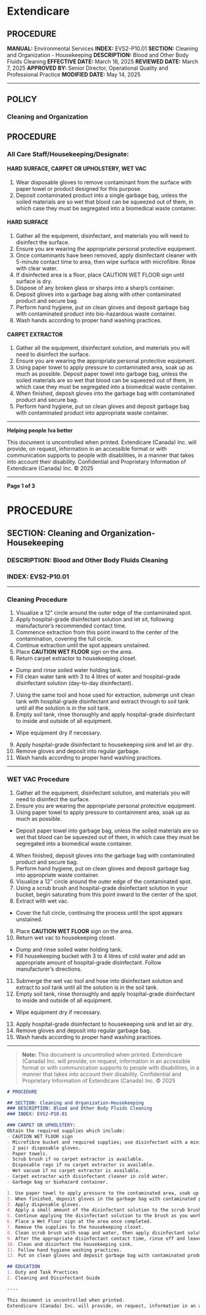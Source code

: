 # Extendicare

## PROCEDURE

**MANUAL:** Environmental Services
**INDEX:** EVS2-P10.01
**SECTION:** Cleaning and Organization - Housekeeping
**DESCRIPTION:** Blood and Other Body Fluids Cleaning
**EFFECTIVE DATE:** March 18, 2025
**REVIEWED DATE:** March 7, 2025
**APPROVED BY:** Senior Director, Operational Quality and Professional Practice
**MODIFIED DATE:** May 14, 2025

----

## POLICY

### Cleaning and Organization

## PROCEDURE

### All Care Staff/Housekeeping/Designate:

#### HARD SURFACE, CARPET OR UPHOLSTERY, WET VAC

1. Wear disposable gloves to remove contaminant from the surface with paper towel or product designed for this purpose.
2. Deposit contaminated product into a single garbage bag, unless the soiled materials are so wet that blood can be squeezed out of them, in which case they must be segregated into a biomedical waste container.

#### HARD SURFACE

1. Gather all the equipment, disinfectant, and materials you will need to disinfect the surface.
2. Ensure you are wearing the appropriate personal protective equipment.
3. Once contaminants have been removed, apply disinfectant cleaner with 5-minute contact time to area, then wipe surface with microfibre. Rinse with clear water.
4. If disinfected area is a floor, place CAUTION WET FLOOR sign until surface is dry.
5. Dispose of any broken glass or sharps into a sharp’s container.
6. Deposit gloves into a garbage bag along with other contaminated product and secure bag.
7. Perform hand hygiene, put on clean gloves and deposit garbage bag with contaminated product into bio-hazardous waste container.
8. Wash hands according to proper hand washing practices.

#### CARPET EXTRACTOR

1. Gather all the equipment, disinfectant solution, and materials you will need to disinfect the surface.
2. Ensure you are wearing the appropriate personal protective equipment.
3. Using paper towel to apply pressure to contaminated area, soak up as much as possible. Deposit paper towel into garbage bag, unless the soiled materials are so wet that blood can be squeezed out of them, in which case they must be segregated into a biomedical waste container.
4. When finished, deposit gloves into the garbage bag with contaminated product and secure bag.
5. Perform hand hygiene, put on clean gloves and deposit garbage bag with contaminated product into appropriate waste container.

----

**Helping people**
**Iva better**

This document is uncontrolled when printed. Extendicare (Canada) Inc. will provide, on request, information in an accessible format or with communication supports to people with disabilities, in a manner that takes into account their disability. Confidential and Proprietary Information of Extendicare (Canada) Inc. © 2025

----

**Page 1 of 3**

# PROCEDURE

## SECTION: Cleaning and Organization-Housekeeping
### DESCRIPTION: Blood and Other Body Fluids Cleaning
### INDEX: EVS2-P10.01

----

### Cleaning Procedure

1. Visualize a 12" circle around the outer edge of the contaminated spot.
2. Apply hospital-grade disinfectant solution and let sit, following manufacturer’s recommended contact time.
3. Commence extraction from this point inward to the center of the contamination, covering the full circle.
4. Continue extraction until the spot appears unstained.
5. Place **CAUTION WET FLOOR** sign on the area.
6. Return carpet extractor to housekeeping closet.
- Dump and rinse soiled water holding tank.
- Fill clean water tank with 3 to 4 litres of water and hospital-grade disinfectant solution (day-to-day disinfectant).
7. Using the same tool and hose used for extraction, submerge unit clean tank with hospital-grade disinfectant and extract through to soil tank until all the solution is in the soil tank.
8. Empty soil tank, rinse thoroughly and apply hospital-grade disinfectant to inside and outside of all equipment.
- Wipe equipment dry if necessary.
9. Apply hospital-grade disinfectant to housekeeping sink and let air dry.
10. Remove gloves and deposit into regular garbage.
11. Wash hands according to proper hand washing practices.

----

### WET VAC Procedure

1. Gather all the equipment, disinfectant solution, and materials you will need to disinfect the surface.
2. Ensure you are wearing the appropriate personal protective equipment.
3. Using paper towel to apply pressure to containment area, soak up as much as possible.
- Deposit paper towel into garbage bag, unless the soiled materials are so wet that blood can be squeezed out of them, in which case they must be segregated into a biomedical waste container.
4. When finished, deposit gloves into the garbage bag with contaminated product and secure bag.
5. Perform hand hygiene, put on clean gloves and deposit garbage bag into appropriate waste container.
6. Visualize a 12" circle around the outer edge of the contaminated spot.
7. Using a scrub brush and hospital-grade disinfectant solution in your bucket, begin saturating from this point inward to the center of the spot.
8. Extract with wet vac.
- Cover the full circle, continuing the process until the spot appears unstained.
9. Place **CAUTION WET FLOOR** sign on the area.
10. Return wet vac to housekeeping closet.
- Dump and rinse soiled water holding tank.
- Fill housekeeping bucket with 3 to 4 litres of cold water and add an appropriate amount of hospital-grade disinfectant. Follow manufacturer’s directions.
11. Submerge the wet vac tool and hose into disinfectant solution and extract to soil tank until all the solution is in the soil tank.
12. Empty soil tank, rinse thoroughly and apply hospital-grade disinfectant to inside and outside of all equipment.
- Wipe equipment dry if necessary.
13. Apply hospital-grade disinfectant to housekeeping sink and let air dry.
14. Remove gloves and deposit into regular garbage bag.
15. Wash hands according to proper hand washing practices.

----

> **Note:** This document is uncontrolled when printed.
> Extendicare (Canada) Inc. will provide, on request, information in an accessible format or with communication supports to people with disabilities, in a manner that takes into account their disability. Confidential and Proprietary Information of Extendicare (Canada) Inc. © 2025

```markdown
# PROCEDURE

## SECTION: Cleaning and Organization-Housekeeping
### DESCRIPTION: Blood and Other Body Fluids Cleaning
### INDEX: EVS2-P10.01

### CARPET OR UPHOLSTERY:
Obtain the required supplies which include:
- CAUTION WET FLOOR sign
- Microfibre bucket and required supplies; use disinfectant with a minimum of 5 min contact time.
- 2 pair disposable gloves.
- Paper towels.
- Scrub brush if no carpet extractor is available.
- Disposable rags if no carpet extractor is available.
- Wet vacuum if no carpet extractor is available.
- Carpet extractor with disinfectant cleaner in cold water.
- Garbage bag or biohazard container.

1. Use paper towel to apply pressure to the contaminated area, soak up as much as possible, and deposit paper towel in garbage bag.
2. When finished, deposit gloves in the garbage bag with contaminated product and secure the bag.
3. Apply disposable gloves.
4. Apply a small amount of the disinfectant solution to the scrub brush and gently, in small circular motion, begin cleaning a circular area about 12 inches from the spill area.
5. Continue applying the disinfectant solution to the brush as you work circularly towards the spill area.
6. Place a Wet Floor sign at the area once completed.
7. Remove the supplies to the housekeeping closet.
8. Clean scrub brush with soap and water, then apply disinfectant solution to scrub brush.
9. After the appropriate disinfectant contact time, rinse off and leave to dry.
10. Clean and disinfect the housekeeping sink.
11. Follow hand hygiene washing practices.
12. Put on clean gloves and deposit garbage bag with contaminated product into bio-medical waste container.

## EDUCATION
1. Duty and Task Practices
2. Cleaning and Disinfectant Guide

----

This document is uncontrolled when printed.
Extendicare (Canada) Inc. will provide, on request, information in an accessible format or with communication supports to people with disabilities, in a manner that takes into account their disability. Confidential and Proprietary Information of Extendicare (Canada) Inc. © 2025
```